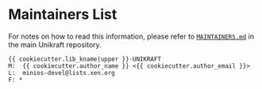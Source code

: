 # Maintainers List

For notes on how to read this information, please refer to [`MAINTAINERS.md`](https://github.com/unikraft/unikraft/tree/staging/MAINTAINERS.md) in
the main Unikraft repository.

	{{ cookiecutter.lib_kname|upper }}-UNIKRAFT
	M:	{{ cookiecutter.author_name }} <{{ cookiecutter.author_email }}>
	L:	minios-devel@lists.xen.org
	F: *
